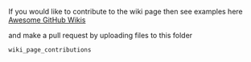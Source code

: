 
If you would like to contribute to the wiki page then see examples here [Awesome GitHub Wikis](https://github.com/MyHoneyBadger/awesome-github-wiki) 

and make a pull request by uploading files to this folder 

`wiki_page_contributions`
